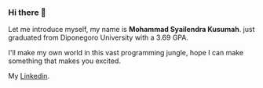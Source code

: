 ### Hi there 👋

Let me introduce myself, my name is **Mohammad Syailendra Kusumah**. just graduated from Diponegoro University with a 3.69 GPA.

I'll make my own world in this vast programming jungle, hope I can make something that makes you excited.

My [Linkedin](https://www.linkedin.com/in/gilang-adhan/).
<!--
**SyailendraK/SyailendraK** is a ✨ _special_ ✨ repository because its `README.md` (this file) appears on your GitHub profile.

Here are some ideas to get you started:

- 🔭 I’m currently working on ...
- 🌱 I’m currently learning ...
- 👯 I’m looking to collaborate on ...
- 🤔 I’m looking for help with ...
- 💬 Ask me about ...
- 📫 How to reach me: ...
- 😄 Pronouns: ...
- ⚡ Fun fact: ...
-->
